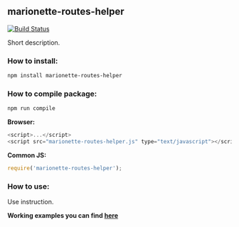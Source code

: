 ## marionette-routes-helper

[![Build Status](https://travis-ci.org/maratfakhreev/marionette-routes-helper.svg?branch=master)](https://travis-ci.org/maratfakhreev/marionette-routes-helper)

Short description.

### How to install:

```bash
npm install marionette-routes-helper
```

### How to compile package:

```bash
npm run compile
```

**Browser:**
```javascript
<script>...</script>
<script src="marionette-routes-helper.js" type="text/javascript"></script>
```

**Common JS:**
```javascript
require('marionette-routes-helper');
```

### How to use:

Use instruction.

**Working examples you can find [here](https://github.com/maratfakhreev/marionette-routes-helper/tree/master/examples)**

